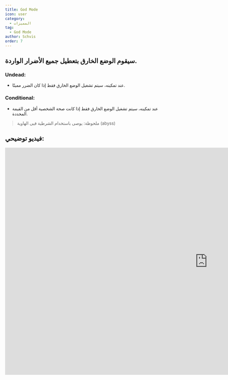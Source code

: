 ```yaml
---
title: God Mode
icon: user
category:
  - المميزات
tag:
  - God Mode
author: Schvis
order: 7
---
```


## سيقوم الوضع الخارق بتعطيل جميع الأضرار الواردة.
### Undead:
- عند تمكينه، سيتم تشغيل الوضع الخارق فقط إذا كان الضرر مميتًا.
### Conditional:
- عند تمكينه، سيتم تشغيل الوضع الخارق فقط إذا كانت صحة الشخصية أقل من القيمة المحددة.
> ملحوظة: يوصى باستخدام الشرطية فيى الهاوية (abyss)

## فيديو توضيحي:

<div class="iframe-container"><iframe width="1328" height="747" src="https://www.youtube.com/embed/42utUUYNHRE?list=PL5eI1Tb64p56g27qfYk7VuFTz4FK6YrKa" title="Korepi - God Mode" frameborder="0" allow="accelerometer; autoplay; clipboard-write; encrypted-media; gyroscope; picture-in-picture; web-share" referrerpolicy="strict-origin-when-cross-origin" allowfullscreen></iframe></div>
